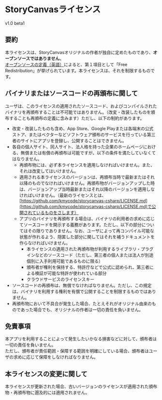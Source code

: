 # StoryCanvasライセンス

v1.0 beta1

## 要約

本ライセンスは、StoryCanvasオリジナルの作者が独自に定めたものであり、**オープンソースではありません**。<br>
[オープンソースの定義（英語）](https://opensource.org/docs/osd)によると、第１項目として「Free Redistribution」が挙げられています。本ライセンスは、それを制限するものです。

## バイナリまたはソースコードの再頒布に関して

ユーザは、このライセンスの適用されたソースコード、およびコンパイルされたバイナリを再頒布することは不可能ではありません。（改変・改装したものを頒布することも再頒布の定義に含みます）ただし、以下の制約があります。

- 改変・改装したものも含め、App Store、Google Playまたは各端末の公式ストア、またはベクターなどソフトウェア頒布のサービスを行っている第三者のサイトにアプリを登録し、公開することはできません。
- 各自の個人サイト、同人サイト、法人格を持った企業のホームページにおける、無償または有償の再頒布は可能ですが、以下の条件を満たしていなくてはなりません。
  - 再頒布物には、必ず本ライセンスを適用しなければいけません。また、それは改変してはいけません。
  - 適用される本ライセンスのバージョンは、再頒布当時で最新またはそれ以降のものでなければいけません。再頒布物がバージョンアップした時は、バージョンアップ当時最新またはそれ以降のバージョンを適用しなければいけません。（最新のライセンスとは、[https://github.com/kmycode/storycanvas-csharp/LICENSE.md](https://github.com/kmycode/storycanvas-csharp/LICENSE.md)で公開されているものをさします）
  - アプリのバイナリを再頒布する場合は、バイナリの利用者の求めに応じてソースコードを開示する義務があります。ただし、以下の部分についてはその限りでありません。なお、ユーザによって再コンパイル可能な状態が作れるよう、隠匿した部分に関してはそれを補うドキュメントを作らなければいけません。
    - 本ライセンスの適用された再頒布物が利用するライブラリ・プラグインなどのソースコード（ただし、第三者の個人または法人が別途個別に入手利用可能であるものに限る）
    - 頒布者が権利を保持する、特許庁などで公式に認められ、第三者による検証が可能な特許が使われている部分
    - クラウドサービスのライセンスキー
- ソースコードの再頒布は、無償でなければなりません。ただし、この規定は、バイナリを利用する権利を有償で公開することを制限するものではありません。
- 再頒布物において不具合が発生した場合、たとえそれがオリジナル由来のものであった場合でも、オリジナルの作者は一切の責任を負いません。

## 免責事項

本アプリを利用することによって発生したいかなる損害などに対して、頒布者は一切の責任を負いません。<br>
ただし、頒布者が責任範囲・保障する範囲を明確にしている場合、頒布者はユーザの求めに応じて保障をしなければなりません。

## 本ライセンスの変更に関して

本ライセンスが更新された場合、古いバージョンのライセンスが適用された頒布物・再頒布物に遡及的には適用されません。
